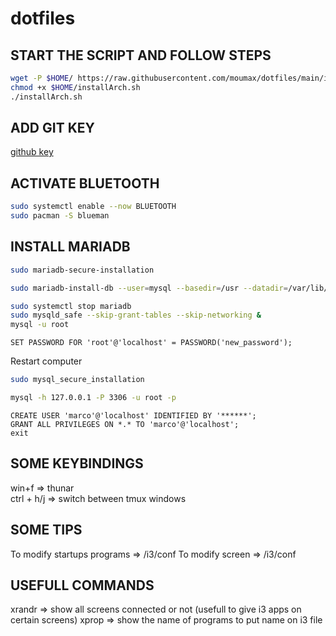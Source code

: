 # dotfiles

## START THE SCRIPT AND FOLLOW STEPS

```sh
wget -P $HOME/ https://raw.githubusercontent.com/moumax/dotfiles/main/installArch.sh && \
chmod +x $HOME/installArch.sh
./installArch.sh
```

## ADD GIT KEY

[github key](https://github.com/settings/keys)

## ACTIVATE BLUETOOTH

```sh
sudo systemctl enable --now BLUETOOTH
sudo pacman -S blueman
```

## INSTALL MARIADB

```sh
sudo mariadb-secure-installation

sudo mariadb-install-db --user=mysql --basedir=/usr --datadir=/var/lib/mysql

sudo systemctl stop mariadb
sudo mysqld_safe --skip-grant-tables --skip-networking &
mysql -u root
```

```mysql
SET PASSWORD FOR 'root'@'localhost' = PASSWORD('new_password');
```

Restart computer

```sh
sudo mysql_secure_installation
```

```sh
mysql -h 127.0.0.1 -P 3306 -u root -p
```

```mysql
CREATE USER 'marco'@'localhost' IDENTIFIED BY '******';
GRANT ALL PRIVILEGES ON *.* TO 'marco'@'localhost';
exit
```

## SOME KEYBINDINGS

win+f => thunar <br /> ctrl + h/j => switch between tmux windows

## SOME TIPS

To modify startups programs => /i3/conf To modify screen => /i3/conf

## USEFULL COMMANDS

xrandr => show all screens connected or not (usefull to give i3 apps on certain
screens) xprop => show the name of programs to put name on i3 file
<br /><br /><br />

